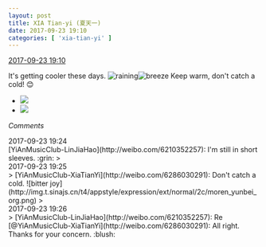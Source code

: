 ```yaml
---
layout: post
title: XIA Tian-yi (夏天一)
date: 2017-09-23 19:10
categories: [ 'xia-tian-yi' ]
---
```


<div class="weibo-info">
  <a href="http://weibo.com/6286030291/FnavXd2ob">2017-09-23 19:10</a>
</div>

It's getting cooler these days. ![raining](http://img.t.sinajs.cn/t4/appstyle/expression/ext/normal/50/rain.gif)![breeze](http://img.t.sinajs.cn/t4/appstyle/expression/ext/normal/a5/wind_org.gif) Keep warm, don't catch a cold! :blush:

<!-- more -->

<ul class="weibo-pic-list-1">
  <li class="weibo-pic">
    <a href="http://wx1.sinaimg.cn/mw690/006RpxDlgy1fjtpha8kn9j30qo0zhwjk.jpg"><img src="//wx1.sinaimg.cn/thumb150/006RpxDlgy1fjtpha8kn9j30qo0zhwjk.jpg" /></a>
  </li>
  <li class="weibo-pic">
    <a href="http://wx4.sinaimg.cn/mw690/006RpxDlgy1fjtph9nop0j30qo0zh42v.jpg"><img src="//wx4.sinaimg.cn/thumb150/006RpxDlgy1fjtph9nop0j30qo0zh42v.jpg" /></a>
  </li>
</ul>

*Comments*

<div class="weibo-info">2017-09-23 19:24</div>
[YiAnMusicClub-LinJiaHao](http://weibo.com/6210352257): I'm still in short sleeves. :grin:
> <div class="weibo-info">2017-09-23 19:25</div>
> [YiAnMusicClub-XiaTianYi](http://weibo.com/6286030291): Don't catch a cold. ![bitter joy](http://img.t.sinajs.cn/t4/appstyle/expression/ext/normal/2c/moren_yunbei_org.png)
> <div class="weibo-info">2017-09-23 19:26</div>
> [YiAnMusicClub-LinJiaHao](http://weibo.com/6210352257): Re [@YiAnMusicClub-XiaTianYi](http://weibo.com/6286030291): All right. Thanks for your concern. :blush:
